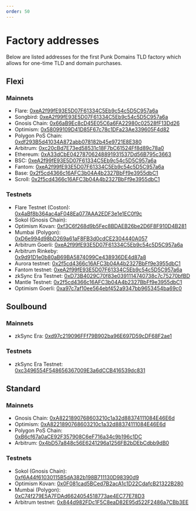 ```yaml
---
order: 50
---
```


# Factory addresses

Below are listed addresses for the first Punk Domains TLD factory which allows for one-time TLD and domain purchases.

## Flexi

### Mainnets

- Flare: [0xeA2f99fE93E5D07F61334C5Eb9c54c5D5C957a6a](https://flare-explorer.flare.network/address/0xeA2f99fE93E5D07F61334C5Eb9c54c5D5C957a6a)
- Songbird: [0xeA2f99fE93E5D07F61334C5Eb9c54c5D5C957a6a](https://songbird-explorer.flare.network/address/0xeA2f99fE93E5D07F61334C5Eb9c54c5D5C957a6a)
- Gnosis Chain: [0x66aB9Ec8cD45E05C6a6FA22980c02528fF13Dd26](https://blockscout.com/xdai/mainnet/address/0x66aB9Ec8cD45E05C6a6FA22980c02528fF13Dd26)
- Optimism: [0x58099109D41D85F67c78c1DFa23Ae339605F4d82](https://optimistic.etherscan.io/address/0x58099109D41D85F67c78c1DFa23Ae339605F4d82)
- Polygon PoS Chain: [0xdf293B5d41034A872abb078182b45e9721E8E380](https://polygonscan.com/address/0xdf293B5d41034A872abb078182b45e9721E8E380)
- Arbitrum: [0xc20cBd7E73ed58531c18F7bC61524Ff8d89c78a0](https://arbiscan.io/address/0xc20cBd7E73ed58531c18F7bC61524Ff8d89c78a0)
- Ethereum: [0xA33dCbE04278706248891931537Dd56B795c3663](https://etherscan.io/address/0xA33dCbE04278706248891931537Dd56B795c3663)
- BSC: [0xeA2f99fE93E5D07F61334C5Eb9c54c5D5C957a6a](https://bscscan.com/address/0xeA2f99fE93E5D07F61334C5Eb9c54c5D5C957a6a)
- Fantom: [0xeA2f99fE93E5D07F61334C5Eb9c54c5D5C957a6a](https://ftmscan.com/address/0xeA2f99fE93E5D07F61334C5Eb9c54c5D5C957a6a)
- Base: [0x2f5cd4366c16AFC3b04A4b2327BbFf9e3955dbC1](https://base.blockscout.com/address/0x2f5cd4366c16AFC3b04A4b2327BbFf9e3955dbC1)
- Scroll: [0x2f5cd4366c16AFC3b04A4b2327BbFf9e3955dbC1](https://scrollscan.com/address/0x2f5cd4366c16AFC3b04A4b2327BbFf9e3955dbC1)

### Testnets

- Flare Testnet (Coston): [0x4aBf8b364ac4aF048Ea077AAA2EDF3e1e1EC0f9c](https://coston-explorer.flare.network/address/0x4aBf8b364ac4aF048Ea077AAA2EDF3e1e1EC0f9c)
- Sokol (Gnosis Chain): 
- Optimism Kovan: [0xf3C6f268d9b5Fec8BDAEB26be2D6F8F910D4B281](https://kovan-optimistic.etherscan.io/address/0xf3C6f268d9b5Fec8BDAEB26be2D6F8F910D4B281)
- Mumbai (Polygon): [0xD6e994d98bD269a61aF8FB3d0cdCE2304440A057](https://mumbai.polygonscan.com/address/0xD6e994d98bD269a61aF8FB3d0cdCE2304440A057)
- Arbitrum Goerli: [0xeA2f99fE93E5D07F61334C5Eb9c54c5D5C957a6a](https://goerli.arbiscan.io/address/0xeA2f99fE93E5D07F61334C5Eb9c54c5D5C957a6a)
- Arbitrum Rinkeby: [0x9d91D1e0b80aB69BA5874099Ce438936DE4d87a8](https://testnet.arbiscan.io/address/0x9d91D1e0b80aB69BA5874099Ce438936DE4d87a8)
- Aurora testnet: [0x2f5cd4366c16AFC3b04A4b2327BbFf9e3955dbC1](https://testnet.aurorascan.dev/address/0x2f5cd4366c16AFC3b04A4b2327BbFf9e3955dbC1)
- Fantom testnet: [0xeA2f99fE93E5D07F61334C5Eb9c54c5D5C957a6a](https://testnet.ftmscan.com/address/0xeA2f99fE93E5D07F61334C5Eb9c54c5D5C957a6a)
- zkSync Era Testnet: [0xD73B4029C70f83e0391114740738c7c75270bfBD](https://goerli.explorer.zksync.io/address/0xD73B4029C70f83e0391114740738c7c75270bfBD)
- Mantle Testnet: [0x2f5cd4366c16AFC3b04A4b2327BbFf9e3955dbC1](https://explorer.testnet.mantle.xyz/address/0x2f5cd4366c16AFC3b04A4b2327BbFf9e3955dbC1)
- Optimism Goerli: [0xa97c7af10ee564ebf452a9347bb9653454ba69c0](https://goerli-optimism.etherscan.io/address/0xa97c7af10ee564ebf452a9347bb9653454ba69c0)

## Soulbound

### Mainnets

- zkSync Era: [0xd97c219096FFf79B902ba96E697D59cDF68F2ae1](https://explorer.zksync.io/address/0xd97c219096FFf79B902ba96E697D59cDF68F2ae1)

### Testnets

- zkSync Era Testnet: [0xc3496554F548656367009E3a6dCCB416539dc831](https://goerli.explorer.zksync.io/address/0xc3496554F548656367009E3a6dCCB416539dc831)

## Standard

### Mainnets

- Gnosis Chain: [0xA8221890768603210c1a32d88374111084E46E6d](https://blockscout.com/xdai/mainnet/address/0xA8221890768603210c1a32d88374111084E46E6d)
- Optimism: [0xA8221890768603210c1a32d88374111084E46E6d](https://optimistic.etherscan.io/address/0xA8221890768603210c1a32d88374111084E46E6d)
- Polygon PoS Chain: [0xB6cf67a0aCE92F357908C6eF716a34c9b196c1DC](https://polygonscan.com/address/0xB6cf67a0aCE92F357908C6eF716a34c9b196c1DC)
- Arbitrum: [0x4bD57a848c56E6241296a1256FB2bDEbCdbb9dB0](https://arbiscan.io/address/0x4bD57a848c56E6241296a1256FB2bDEbCdbb9dB0)

### Testnets

- Sokol (Gnosis Chain): [0xf6A44f61030115B5dA382b198B711130D98390d9](https://blockscout.com/poa/sokol/address/0xf6A44f61030115B5dA382b198B711130D98390d9)
- Optimism Kovan: [0x0F081cad5BCed7B2acA1c1D22CdafcB21322B280](https://kovan-optimistic.etherscan.io/address/0x0F081cad5BCed7B2acA1c1D22CdafcB21322B280)
- Mumbai (Polygon): [0xC74f279E5A7FDAd6624054518773ae4EC77E78D3](https://mumbai.polygonscan.com/address/0xC74f279E5A7FDAd6624054518773ae4EC77E78D3)
- Arbitrum testnet: [0x844d982FDc1F5C8eaD82E95d522F2486a7CBb3EE](https://testnet.arbiscan.io/address/0x844d982FDc1F5C8eaD82E95d522F2486a7CBb3EE)